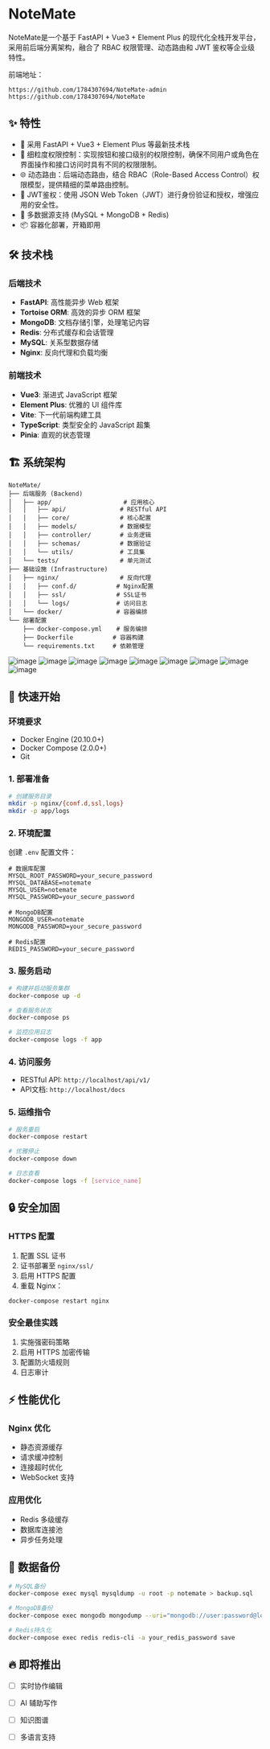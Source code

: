 # NoteMate

NoteMate是一个基于 FastAPI + Vue3 + Element Plus 的现代化全栈开发平台，采用前后端分离架构，融合了 RBAC 权限管理、动态路由和 JWT 鉴权等企业级特性。

前端地址：
```
https://github.com/1784307694/NoteMate-admin
https://github.com/1784307694/NoteMate
```

## ✨ 特性

- 🚀 采用 FastAPI + Vue3 + Element Plus 等最新技术栈
- 🔐 细粒度权限控制：实现按钮和接口级别的权限控制，确保不同用户或角色在界面操作和接口访问时具有不同的权限限制。
- 🌐 动态路由：后端动态路由，结合 RBAC（Role-Based Access Control）权限模型，提供精细的菜单路由控制。
- 🔐 JWT鉴权：使用 JSON Web Token（JWT）进行身份验证和授权，增强应用的安全性。
- 💾 多数据源支持 (MySQL + MongoDB + Redis)
- 📦 容器化部署，开箱即用

## 🛠 技术栈

### 后端技术
- **FastAPI**: 高性能异步 Web 框架
- **Tortoise ORM**: 高效的异步 ORM 框架
- **MongoDB**: 文档存储引擎，处理笔记内容
- **Redis**: 分布式缓存和会话管理
- **MySQL**: 关系型数据存储
- **Nginx**: 反向代理和负载均衡

### 前端技术
- **Vue3**: 渐进式 JavaScript 框架
- **Element Plus**: 优雅的 UI 组件库
- **Vite**: 下一代前端构建工具
- **TypeScript**: 类型安全的 JavaScript 超集
- **Pinia**: 直观的状态管理

## 🏗 系统架构

```
NoteMate/
├── 后端服务 (Backend)
│   ├── app/                    # 应用核心
│   │   ├── api/               # RESTful API
│   │   ├── core/              # 核心配置
│   │   ├── models/            # 数据模型
│   │   ├── controller/        # 业务逻辑
│   │   ├── schemas/           # 数据验证
│   │   └── utils/             # 工具集
│   └── tests/                 # 单元测试
├── 基础设施 (Infrastructure)
│   ├── nginx/                 # 反向代理
│   │   ├── conf.d/           # Nginx配置
│   │   ├── ssl/              # SSL证书
│   │   └── logs/             # 访问日志
│   └── docker/               # 容器编排
└── 部署配置
    ├── docker-compose.yml    # 服务编排
    ├── Dockerfile           # 容器构建
    └── requirements.txt     # 依赖管理
```
![image](https://github.com/user-attachments/assets/486fe601-21e0-4f0a-8254-6c749b99ad78)
![image](https://github.com/user-attachments/assets/201b4ae1-b044-409f-989d-8189e9c11c45)
![image](https://github.com/user-attachments/assets/5a60357b-bf5d-49e5-a653-36227001fab1)
![image](https://github.com/user-attachments/assets/b0680971-0b1d-4538-8e83-735e166c8811)
![image](https://github.com/user-attachments/assets/dbaec2a9-e934-4b05-978f-13528d69d166)
![image](https://github.com/user-attachments/assets/6b183696-8881-43d0-83e0-e3396b061b5f)
![image](https://github.com/user-attachments/assets/236502f9-332e-4991-81a2-eb6702a715f5)
![image](https://github.com/user-attachments/assets/4c825d02-62de-4f14-9dba-8281570da961)
![image](https://github.com/user-attachments/assets/817b1b05-54fb-48dc-b224-3776a3efbbec)





## 🚀 快速开始

### 环境要求
- Docker Engine (20.10.0+)
- Docker Compose (2.0.0+)
- Git

### 1. 部署准备
```bash
# 创建服务目录
mkdir -p nginx/{conf.d,ssl,logs}
mkdir -p app/logs
```

### 2. 环境配置
创建 `.env` 配置文件：
```env
# 数据库配置
MYSQL_ROOT_PASSWORD=your_secure_password
MYSQL_DATABASE=notemate
MYSQL_USER=notemate
MYSQL_PASSWORD=your_secure_password

# MongoDB配置
MONGODB_USER=notemate
MONGODB_PASSWORD=your_secure_password

# Redis配置
REDIS_PASSWORD=your_secure_password
```

### 3. 服务启动
```bash
# 构建并启动服务集群
docker-compose up -d

# 查看服务状态
docker-compose ps

# 监控应用日志
docker-compose logs -f app
```

### 4. 访问服务
- RESTful API: `http://localhost/api/v1/`
- API文档: `http://localhost/docs`

### 5. 运维指令
```bash
# 服务重启
docker-compose restart

# 优雅停止
docker-compose down

# 日志查看
docker-compose logs -f [service_name]
```

## 🔒 安全加固

### HTTPS 配置
1. 配置 SSL 证书
2. 证书部署至 `nginx/ssl/`
3. 启用 HTTPS 配置
4. 重载 Nginx：
```bash
docker-compose restart nginx
```

### 安全最佳实践
1. 实施强密码策略
2. 启用 HTTPS 加密传输
3. 配置防火墙规则
4. 日志审计

## ⚡ 性能优化

### Nginx 优化
- 静态资源缓存
- 请求缓冲控制
- 连接超时优化
- WebSocket 支持

### 应用优化
- Redis 多级缓存
- 数据库连接池
- 异步任务处理


## 💾 数据备份
```bash
# MySQL备份
docker-compose exec mysql mysqldump -u root -p notemate > backup.sql

# MongoDB备份
docker-compose exec mongodb mongodump --uri="mongodb://user:password@localhost:27017" --out=/backup

# Redis持久化
docker-compose exec redis redis-cli -a your_redis_password save
```

## 🔥 即将推出
- [ ] 实时协作编辑
- [ ] AI 辅助写作
- [ ] 知识图谱
- [ ] 多语言支持

